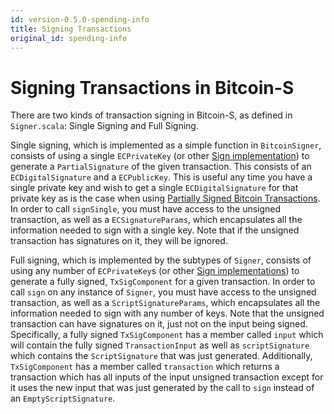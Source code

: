 ```yaml
---
id: version-0.5.0-spending-info
title: Signing Transactions
original_id: spending-info
---
```


# Signing Transactions in Bitcoin-S

There are two kinds of transaction signing in Bitcoin-S, as defined in `Signer.scala`: Single Signing and Full Signing.

Single signing, which is implemented as a simple function in `BitcoinSigner`, consists of using a single `ECPrivateKey` (or other [Sign implementation](../crypto/sign.md)) to generate a `PartialSignature` of the given transaction. This consists of an `ECDigitalSignature` and a `ECPublicKey`. This is useful any time you have a single private key and wish to get a single `ECDigitalSignature` for that private key as is the case when using [Partially Signed Bitcoin Transactions](psbts.md). In order to call `signSingle`, you must have access to the unsigned transaction, as well as a `ECSignatureParams`, which encapsulates all the information needed to sign with a single key. Note that if the unsigned transaction has signatures on it, they will be ignored.

Full signing, which is implemented by the subtypes of `Signer`, consists of using any number of `ECPrivateKey`s (or other [Sign implementations](../crypto/sign.md)) to generate a fully signed, `TxSigComponent` for a given transaction. In order to call `sign` on any instance of `Signer`, you must have access to the unsigned transaction, as well as a `ScriptSignatureParams`, which encapsulates all the information needed to sign with any number of keys. Note that the unsigned transaction can have signatures on it, just not on the input being signed. Specifically, a fully signed `TxSigComponent` has a member called `input` which will contain the fully signed `TransactionInput` as well as `scriptSignature` which contains the `ScriptSignature` that was just generated. Additionally, `TxSigComponent` has a member called `transaction` which returns a transaction which has all inputs of the input unsigned transaction except for it uses the new input that was just generated by the call to `sign` instead of an `EmptyScriptSignature`.